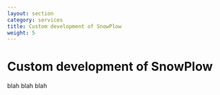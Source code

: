 ```yaml
---
layout: section
category: services
title: Custom development of SnowPlow
weight: 5
---
```


# Custom development of SnowPlow

blah blah blah